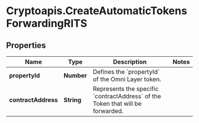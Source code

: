 # Cryptoapis.CreateAutomaticTokensForwardingRITS

## Properties

Name | Type | Description | Notes
------------ | ------------- | ------------- | -------------
**propertyId** | **Number** | Defines the &#x60;propertyId&#x60; of the Omni Layer token. | 
**contractAddress** | **String** | Represents the specific &#x60;contractAddress&#x60; of the Token that will be forwarded. | 



